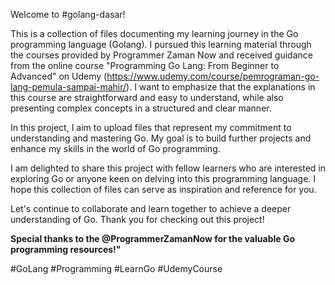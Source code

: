 Welcome to #golang-dasar!

This is a collection of files documenting my learning journey in the Go programming language (Golang). I pursued this learning material through the courses provided by Programmer Zaman Now and received guidance from the online course "Programming Go Lang: From Beginner to Advanced" on Udemy (https://www.udemy.com/course/pemrograman-go-lang-pemula-sampai-mahir/). I want to emphasize that the explanations in this course are straightforward and easy to understand, while also presenting complex concepts in a structured and clear manner.

In this project, I aim to upload files that represent my commitment to understanding and mastering Go. My goal is to build further projects and enhance my skills in the world of Go programming.

I am delighted to share this project with fellow learners who are interested in exploring Go or anyone keen on delving into this programming language. I hope this collection of files can serve as inspiration and reference for you.

Let's continue to collaborate and learn together to achieve a deeper understanding of Go. Thank you for checking out this project!

**Special thanks to the @ProgrammerZamanNow for the valuable Go programming resources!"**

#GoLang #Programming #LearnGo #UdemyCourse
